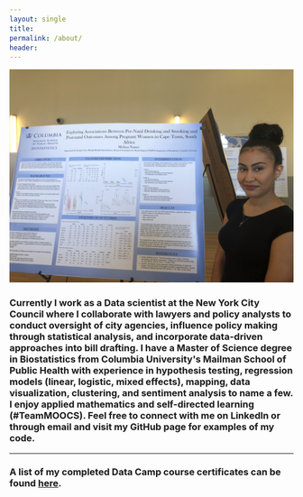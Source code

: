 ```yaml
---
layout: single
title:
permalink: /about/
header:
---
```



<img src="/images/IMG_1721.jpg" alt="hi" class="inline"/>

### Currently I work as a Data scientist at the New York City Council where I collaborate with lawyers and policy analysts to conduct oversight of city agencies, influence policy making through statistical analysis, and incorporate data-driven approaches into bill drafting. I have a Master of Science degree in Biostatistics from Columbia University's Mailman School of Public Health with experience in hypothesis testing, regression models (linear, logistic, mixed effects), mapping, data visualization, clustering, and sentiment analysis to name a few. I enjoy applied mathematics and self-directed learning (#TeamMOOCS). Feel free to connect with me on LinkedIn or through email and visit my GitHub page for examples of my code.

---

### A list of my completed Data Camp course certificates can be found [here](https://melissa-nunez.github.io/certificates).
